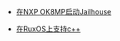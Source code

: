 - [在NXP OK8MP启动Jailhouse](20240223_NXP_Boot_Jailhouse_Tutorial.md)

- [在RuxOS上支持c++](20240229_Support_c++_on_RuxOS.md)
